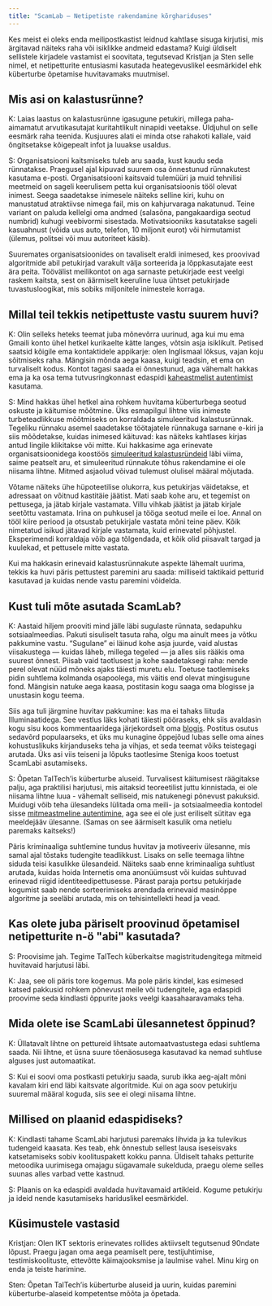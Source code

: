 ```yaml
---
title: "ScamLab – Netipetiste rakendamine kõrghariduses"
---
```

Kes meist ei oleks enda meilipostkastist leidnud kahtlase sisuga kirjutisi, mis ärgitavad näiteks raha või isiklikke andmeid edastama? Kuigi üldiselt sellistele kirjadele vastamist ei soovitata, tegutsevad Kristjan ja Sten selle nimel, et netipetturite entusiasmi kasutada heategevuslikel eesmärkidel ehk küberturbe õpetamise huvitavamaks muutmisel.  

 
<!--more-->
## Mis asi on kalastusrünne? 

K: Laias laastus on kalastusrünne igasugune petukiri, millega paha-aimamatut arvutikasutajat kuritahtlikult ninapidi veetakse. Üldjuhul on selle eesmärk raha teenida. Kusjuures alati ei minda otse rahakoti kallale, vaid õngitsetakse kõigepealt infot ja luuakse usaldus. 

S: Organisatsiooni kaitsmiseks tuleb aru saada, kust kaudu seda rünnatakse. Praegusel ajal kipuvad suurem osa õnnestunud rünnakutest kasutama e-posti. Organisatsiooni kaitsvaid tulemüüri ja muid tehnilisi meetmeid on sageli keerulisem petta kui organisatsioonis tööl olevat inimest. Seega saadetakse inimesele näiteks selline kiri, kuhu on manustatud atraktiivse nimega fail, mis on kahjurvaraga nakatunud. Teine variant on paluda kellelgi oma andmed (salasõna, pangakaardiga seotud numbrid) kuhugi veebivormi sisestada. Motivatsiooniks kasutatakse sageli kasuahnust (võida uus auto, telefon, 10 miljonit eurot) või hirmutamist (ülemus, politsei või muu autoriteet käsib).  

Suuremates organisatsioonides on tavaliselt eraldi inimesed, kes proovivad algoritmide abil petukirjad varakult välja sorteerida ja lõppkasutajate eest ära peita. Töövälist meilikontot on aga sarnaste petukirjade eest veelgi raskem kaitsta, sest on äärmiselt keeruline luua ühtset petukirjade tuvastusloogikat, mis sobiks miljonitele inimestele korraga.  

## Millal teil tekkis netipettuste vastu suurem huvi? 

K: Olin selleks heteks teemat juba mõnevõrra uurinud, aga kui mu ema Gmaili konto ühel hetkel kurikaelte kätte langes, võtsin asja isiklikult. Petised saatsid kõigile ema kontaktidele appikarje: olen Inglismaal lõksus, vajan koju sõitmiseks raha. Mängisin mõnda aega kaasa, kuigi teadsin, et ema on turvaliselt kodus. Kontot tagasi saada ei õnnestunud, aga vähemalt hakkas ema ja ka osa tema tutvusringkonnast edaspidi [kaheastmelist autentimist](https://blog.ria.ee/multiautentimisest/) kasutama. 

S: Mind hakkas ühel hetkel aina rohkem huvitama küberturbega seotud oskuste ja käitumise mõõtmine. Üks esmapilgul lihtne viis inimeste turbeteadlikkuse mõõtmiseks on korraldada simuleeritud kalastusrünnak. Tegeliku rünnaku asemel saadetakse töötajatele rünnakuga sarnane e-kiri ja siis mõõdetakse, kuidas inimesed käituvad: kas näiteks kahtlases kirjas antud lingile klikitakse või mitte. Kui hakkasime aga erinevate organisatsioonidega koostöös [simuleeritud kalastusründeid](https://sten.ninja/research/publications/2019-Mixed%20Methods%20Research%20Approach%20and%20Experimental%20Procedure%20for%20Measuring%20Human%20Factors%20in%20Cybersecurity%20Using%20Phishing%20Simulations.pdf) läbi viima, saime peatselt aru, et simuleeritud rünnakute tõhus rakendamine ei ole niisama lihtne. Mitmed asjaolud võivad tulemust olulisel määral mõjutada.  

Võtame näiteks ühe hüpoteetilise olukorra, kus petukirjas väidetakse, et adressaat on võitnud kastitäie jäätist. Mati saab kohe aru, et tegemist on pettusega, ja jätab kirjale vastamata. Villu vihkab jäätist ja jätab kirjale seetõttu vastamata. Irina on puhkusel ja tööga seotud meile ei loe. Annal on tööl kiire periood ja otsustab petukirjale vastata mõni teine päev. Kõik nimetatud isikud jätavad kirjale vastamata, kuid erinevatel põhjustel. Eksperimendi korraldaja võib aga tõlgendada, et kõik olid piisavalt targad ja kuulekad, et pettusele mitte vastata.  

Kui ma hakkasin erinevaid kalastusrünnakute aspekte lähemalt uurima, tekkis ka huvi päris pettustest paremini aru saada: milliseid taktikaid petturid kasutavad ja kuidas nende vastu paremini võidelda.  
 
## Kust tuli mõte asutada ScamLab? 

K: Aastaid hiljem prooviti mind jälle läbi sugulaste rünnata, sedapuhku sotsiaalmeedias. Pakuti sisuliselt tasuta raha, olgu ma ainult mees ja võtku pakkumine vastu. “Sugulane” ei läinud kohe asja juurde, vaid alustas viisakustega — kuidas läheb, millega tegeled — ja alles siis rääkis oma suurest õnnest. Piisab vaid taotlusest ja kohe saadetaksegi raha: nende perel olevat nüüd mõneks ajaks täiesti muretu elu. Toetuse taotlemiseks pidin suhtlema kolmanda osapoolega, mis väitis end olevat mingisugune fond. Mängisin natuke aega kaasa, postitasin kogu saaga oma blogisse ja unustasin kogu teema. 

Siis aga tuli järgmine huvitav pakkumine: kas ma ei tahaks liituda Illuminaatidega. See vestlus läks kohati täiesti pööraseks, ehk siis avaldasin kogu sisu koos kommentaaridega järjekordselt oma [blogis](https://garf.juhe.ee/wp/2020/05/10/kuidas-liba-illuminaadid-mind-varvata-uritasid-osa-1-4-raha-voi-veri/). Postitus osutus sedavõrd populaarseks, et üks mu kunagine õppejõud lubas selle oma aines kohustuslikuks kirjanduseks teha ja vihjas, et seda teemat võiks teistegagi arutada. Üks asi viis teiseni ja lõpuks taotlesime Steniga koos toetust ScamLabi asutamiseks. 

S: Õpetan TalTech’is küberturbe aluseid. Turvalisest käitumisest räägitakse palju, aga praktilisi harjutusi, mis aitaksid teoreetilist juttu kinnistada, ei ole niisama lihtne luua - vähemalt selliseid, mis natukenegi põnevust pakuksid. Muidugi võib teha ülesandeks lülitada oma meili- ja sotsiaalmeedia kontodel sisse [mitmeastmeline autentimine](https://blog.ria.ee/multiautentimisest/), aga see ei ole just eriliselt sütitav ega meeldejääv ülesanne. (Samas on see äärmiselt kasulik oma netielu paremaks kaitseks!)  

Päris kriminaaliga suhtlemine tundus huvitav ja motiveeriv ülesanne, mis samal ajal tõstaks tudengite teadlikkust. Lisaks on selle teemaga lihtne siduda teisi kasulikke ülesandeid. Näiteks saab enne kriminaaliga suhtlust arutada, kuidas hoida Internetis oma anonüümsust või kuidas suhtuvad erinevad riigid identiteedipettusesse. Pärast paraja portsu petukirjade kogumist saab nende sorteerimiseks arendada erinevaid masinõppe algoritme ja seeläbi arutada, mis on tehisintellekti head ja vead.  

 
## Kas olete juba päriselt proovinud õpetamisel netipetturite n-ö "abi" kasutada? 

S: Proovisime jah. Tegime TalTech küberkaitse magistritudengitega mitmeid huvitavaid harjutusi läbi. 

K: Jaa, see oli päris tore kogemus. Ma pole päris kindel, kas esimesed katsed pakkusid rohkem põnevust meile või tudengitele, aga edaspidi proovime seda kindlasti õppurite jaoks veelgi kaasahaaravamaks teha. 

 
## Mida olete ise ScamLabi ülesannetest õppinud? 

K: Üllatavalt lihtne on pettureid lihtsate automaatvastustega edasi suhtlema saada. Nii lihtne, et üsna suure tõenäosusega kasutavad ka nemad suhtluse alguses just automaatikat. 

S: Kui ei soovi oma postkasti petukirju saada, surub ikka aeg-ajalt mõni kavalam kiri end läbi kaitsvate algoritmide. Kui on aga soov petukirju suuremal määral koguda, siis see ei olegi niisama lihtne.  
 

## Millised on plaanid edaspidiseks?

K: Kindlasti tahame ScamLabi harjutusi paremaks lihvida ja ka tulevikus tudengeid kaasata. Kes teab, ehk õnnestub sellest lausa iseseisvaks katsetamiseks sobiv koolituspakett kokku panna. Üldiselt tahaks petturite metoodika uurimisega omajagu sügavamale sukelduda, praegu oleme selles suunas alles varbad vette kastnud. 

S: Plaanis on ka edaspidi avaldada huvitavamaid artikleid. Kogume petukirju ja ideid nende kasutamiseks hariduslikel eesmärkidel.  
 

## Küsimustele vastasid

Kristjan: Olen IKT sektoris erinevates rollides aktiivselt tegutsenud 90ndate lõpust. Praegu jagan oma aega peamiselt pere, testijuhtimise, testimiskoolituste, ettevõtte käimajooksmise ja laulmise vahel. Minu kirg on enda ja teiste harimine. 

Sten: Õpetan TalTech’is küberturbe aluseid ja uurin, kuidas paremini küberturbe-alaseid kompetentse mõõta ja õpetada.  